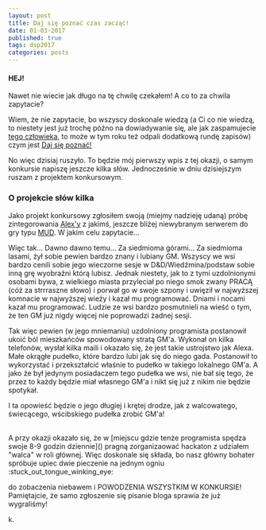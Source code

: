 ```yaml
---
layout: post
title: Daj się poznać czas zacząć!
date: 01-03-2017
published: true
tags: dsp2017
categories: posts
---
```


#### HEJ!

Nawet nie wiecie jak długo na tę chwilę czekałem! A co to za chwila zapytacie? 

Wiem, że nie zapytacie, bo wszyscy doskonale wiedzą (a Ci co nie wiedzą, to niestety jest już trochę późno na dowiadywanie się, ale jak zaspamujecie [tego człowieka](https://twitter.com/maniserowicz), to może w tym roku też odpali dodatkową rundę zapisów) czym jest [Daj się poznać!](dajsiepoznac.pl)<!--more-->

No więc dzisiaj ruszyło. To będzie mój pierwszy wpis z tej okazji, o samym konkursie napiszę jeszcze kilka słów. Jednocześnie w dniu dzisiejszym ruszam z projektem konkursowym.

### O projekcie słów kilka
Jako projekt konkursowy zgłosiłem swoją (miejmy nadzieję udaną) próbę zintegorowania [Alex'y](https://developer.amazon.com/alexa) z jakimś, jeszcze bliżej niewybranym serwerem do gry typu [MUD](https://en.wikipedia.org/wiki/MUD). W jakim celu zapytacie...

Więc tak... Dawno dawno temu... Za siedmioma górami... Za siedmioma lasami, żył sobie pewien bardzo znany i lubiany GM. Wszyscy we wsi bardzo cenili sobie jego wieczorne sesje w D&D/Wiedźmina/podstaw sobie inną grę wyobraźni którą lubisz. Jednak niestety, jak to z tymi uzdolnionymi osobami bywa, z wielkiego miasta przyleciał po niego smok zwany PRACĄ (cóż za strrraszne słowo) i porwał go w swoje szpony i uwięził w najwyższej komnacie w najwyższej wieży i kazał mu programować. Dniami i nocami kazał mu programować. Ludzie ze wsi bardzo posmutnieli na wieść o tym, że ten GM już nigdy więcej nie poprowadzi żadnej sesji. 

Tak więc pewien (w jego mniemaniu) uzdolniony programista postanowił ukoić ból mieszkańców spowodowany stratą GM'a. Wykonał on kilka telefonów, wysłał kilka maili i okazało się, że jest takie ustrojstwo jak Alexa. Małe okrągłe pudełko, które bardzo lubi jak się do niego gada. Postanowił to wykorzystać i przekształcić właśnie to pudełko w takiego lokalnego GM'a. A jako że był jedynym posiadaczem tego pudełka we wsi, nie bał się tego, że przez to każdy będzie miał własnego GM'a i nikt się już z nikim nie będzie spotykał.

I ta opowieść będzie o jego długiej i krętej drodze, jak z walcowatego, świecącego, wścibskiego pudełka zrobić GM'a!

<br>
A przy okazji okazało się, że w [miejscu gdzie tenże programista spędza swoje 8-9 godzin dziennie]() pragną zorganizaować hackaton z udziałem "walca" w roli głównej. Więc doskonale się składa, bo nasz główny bohater spróbuje upiec dwie pieczenie na jednym ogniu :stuck_out_tongue_winking_eye:

do zobaczenia niebawem i POWODZENIA WSZYSTKIM W KONKURSIE! Pamiętajcie, że samo zgłoszenie się pisanie bloga sprawia że już wygraliśmy!

k. 